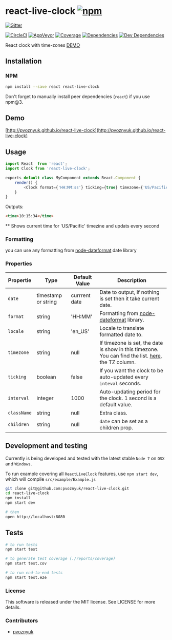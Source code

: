 # react-live-clock [![npm](https://img.shields.io/npm/v/react-live-clock.svg?style=flat-square)](https://www.npmjs.com/package/react-live-clock)

[![Gitter](https://img.shields.io/gitter/room/pvoznyuk/help.svg?style=flat-square)](https://gitter.im/pvoznyuk/help)

[![CircleCI](https://img.shields.io/circleci/project/pvoznyuk/react-live-clock.svg?style=flat-square&label=nix-build)](https://circleci.com/gh/pvoznyuk/react-live-clock)
[![AppVeyor](https://img.shields.io/appveyor/ci/pvoznyuk/react-live-clock.svg?style=flat-square&label=win-build)](https://ci.appveyor.com/project/pvoznyuk/react-live-clock)
[![Coverage](https://img.shields.io/codecov/c/github/pvoznyuk/react-live-clock.svg?style=flat-square)](https://codecov.io/github/pvoznyuk/react-live-clock?branch=master)
[![Dependencies](https://img.shields.io/david/pvoznyuk/react-live-clock.svg?style=flat-square)](https://david-dm.org/pvoznyuk/react-live-clock)
[![Dev Dependencies](https://img.shields.io/david/dev/pvoznyuk/react-live-clock.svg?style=flat-square)](https://david-dm.org/pvoznyuk/react-live-clock#info=devDependencies)

React clock with time-zones
[DEMO](https://pvoznyuk.github.io/react-live-clock/)

## Installation

### NPM
```sh
npm install --save react react-live-clock
```

Don't forget to manually install peer dependencies (`react`) if you use npm@3.

## Demo

[http://pvoznyuk.github.io/react-live-clock](http://pvoznyuk.github.io/react-live-clock)


## Usage
```js
import React  from 'react';
import Clock from 'react-live-clock';

exports default class MyComponent extends React.Component {
    render() {
        <Clock format={'HH:MM:ss'} ticking={true} timezone={'US/Pacific'} />
    }
}
```

Outputs:

```html
<time>10:15:34</time>
```

 ** Shows current time for 'US/Pacific' timezine and updats every second


### Formatting

you can use any formatting from [node-dateformat](https://github.com/felixge/node-dateformat) date library

### Properties

| Propertie  | Type                | Default Value | Description |
|------------|---------------------|---------------|-------------|
| `date`     | timestamp or string | currrent date | Date to output, If nothing is set then it take current date. |
| `format`   | string              | 'HH:MM'       | Formatting from [node-dateformat](https://github.com/felixge/node-dateformat) library.
| `locale`   | string              | 'en_US'       | Locale to translate formatted date to.
| `timezone` | string              | null          | If timezone is set, the date is show in this timezone. You can find the list. [here](https://en.wikipedia.org/wiki/List_of_tz_database_time_zones), the TZ column.
| `ticking`  | boolean             | false         | If you want the clock to be auto-updated every `inteval` seconds.
| `interval` | integer             | 1000          | Auto-updating period for the clock. 1 second is a default value.
| `className`| string              | null          | Extra class.
| `children` | string              | null          | `date` can be set as a children prop.

## Development and testing

Currently is being developed and tested with the latest stable `Node 7` on `OSX` and `Windows`.

To run example covering all `ReactLiveClock` features, use `npm start dev`, which will compile `src/example/Example.js`

```bash
git clone git@github.com:pvoznyuk/react-live-clock.git
cd react-live-clock
npm install
npm start dev

# then
open http://localhost:8080
```

## Tests

```bash
# to run tests
npm start test

# to generate test coverage (./reports/coverage)
npm start test.cov

# to run end-to-end tests
npm start test.e2e
```

### License
This software is released under the MIT license. See LICENSE for more details.

### Contributors

* [pvoznyuk](https://github.com/pvoznyuk)
